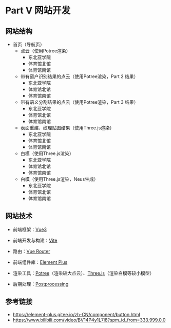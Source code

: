 # Part V 网站开发

## 网站结构

- 首页（导航页）
  - 点云（使用Potree渲染）
    - 东北亚学院
    - 体育馆北馆
    - 体育馆南馆
  - 带有窗户识别结果的点云（使用Potree渲染，Part 2 结果）
    - 东北亚学院
    - 体育馆北馆
    - 体育馆南馆
  - 带有语义分割结果的点云（使用Potree渲染，Part 3 结果） 
    - 东北亚学院
    - 体育馆北馆
    - 体育馆南馆
  - 表面重建、纹理贴图结果（使用Three.js渲染）
    - 东北亚学院
    - 体育馆北馆
    - 体育馆南馆
  - 白模（使用Three.js渲染）
    - 东北亚学院
    - 体育馆北馆
    - 体育馆南馆
  - 白模（使用Three.js渲染，Neus生成）
    - 东北亚学院
    - 体育馆北馆
    - 体育馆南馆



## 网站技术

- 前端框架：[Vue3](https://v3.cn.vuejs.org/)

- 前端开发与构建：[Vite](https://cn.vitejs.dev/)

- 路由：[Vue Router](https://router.vuejs.org/)

- 前端组件库：[Element Plus](https://element-plus.gitee.io/zh-CN/)

- 渲染工具：[Potree](https://potree.github.io/index.html)（渲染较大点云）、[Three.js](https://threejs.org/)（渲染白模等较小模型）

- 后期处理：[Postprocessing](https://github.com/vanruesc/postprocessing)



## 参考链接

- https://element-plus.gitee.io/zh-CN/component/button.html
- https://www.bilibili.com/video/BV14P4y1L7i8?spm_id_from=333.999.0.0

